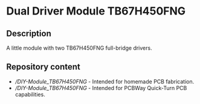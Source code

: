 # Dual Driver Module TB67H450FNG

## **Description**
A little module with two TB67H450FNG full-bridge drivers.

## **Repository content**

- */DIY-Module_TB67H450FNG* - Intended for homemade PCB fabrication.
- */DIY-Module_TB67H450FNG* - Intended for PCBWay Quick-Turn PCB capabilities.
